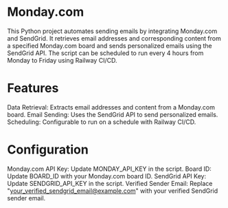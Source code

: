 # Monday.com
This Python project automates sending emails by integrating Monday.com and SendGrid. It retrieves email addresses and corresponding content from a specified Monday.com board and sends personalized emails using the SendGrid API. The script can be scheduled to run every 4 hours from Monday to Friday using Railway CI/CD.

# Features
Data Retrieval: Extracts email addresses and content from a Monday.com board.
Email Sending: Uses the SendGrid API to send personalized emails.
Scheduling: Configurable to run on a schedule with Railway CI/CD.

# Configuration
Monday.com API Key: Update MONDAY_API_KEY in the script.
Board ID: Update BOARD_ID with your Monday.com board ID.
SendGrid API Key: Update SENDGRID_API_KEY in the script.
Verified Sender Email: Replace "your_verified_sendgrid_email@example.com" with your verified SendGrid sender email.

